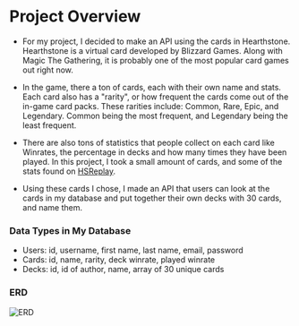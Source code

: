 # Project Overview
  
 - For my project, I decided to make an API using the cards in Hearthstone. Hearthstone is a virtual card developed by Blizzard Games. Along with Magic The Gathering, it is probably one of the most popular card games out right now. 
 
 - In the game, there a ton of cards, each with their own name and stats. Each card also has a "rarity", or how frequent the cards come out of the in-game card packs. These rarities include: Common, Rare, Epic, and Legendary. Common being the most frequent, and Legendary being the least frequent. 
 
 - There are also tons of statistics that people collect on each card like Winrates, the percentage in decks and how many times they have been played. In this project, I took a small amount of cards, and some of the stats found on [HSReplay](https://hsreplay.net/). 
 
 - Using these cards I chose, I made an API that users can look at the cards in my database and put together their own decks with 30 cards, and name them. 
 
 ### Data Types in My Database
 - Users: id, username, first name, last name, email, password
 - Cards: id, name, rarity, deck winrate, played winrate
 - Decks: id, id of author, name, array of 30 unique cards
 
 ### ERD
 
 ![ERD](https://i.imgur.com/LJ84Li5.png)
 
 
